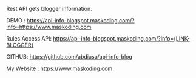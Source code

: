 Rest API gets blogger information.

DEMO :
https://api-info-blogspot.maskoding.com/?info=https://www.maskoding.com

Rules Access API:
https://api-info-blogspot.maskoding.com/?info={LINK-BLOGGER}

GITHUB:
https://github.com/abdiusu/api-info-blog

My Website :
https://www.maskoding.com